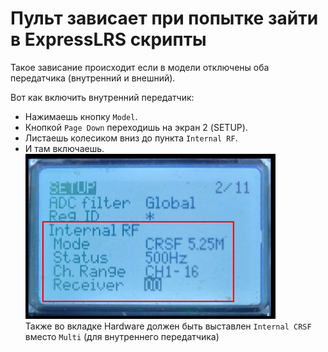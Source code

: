 # Пульт зависает при попытке зайти в ExpressLRS скрипты
Такое зависание происходит если в модели отключены оба передатчика (внутренний и внешний).

Вот как включить внутренний передатчик:  
 - Нажимаешь кнопку `Model`.  
 - Кнопкой `Page Down` переходишь на экран 2 (SETUP).  
 - Листаешь колесиком вниз до пункта `Internal RF`.  
 - И там включаешь.  
![](InternalRF.png)  
Также во вкладке Hardware должен быть выставлен `Internal CRSF` вместо `Multi` (для внутреннего передатчика)

